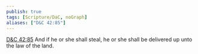 ```yaml
---
publish: true
tags: [Scripture/DaC, noGraph]
aliases: ["D&C 42:85"]
---
```

[D&C 42:85](https://churchofjesuschrist.org/study/scriptures/dc-testament/dc/42?lang=eng&id=p85#p85) And if he or she shall steal, he or she shall be delivered up unto the law of the land.
